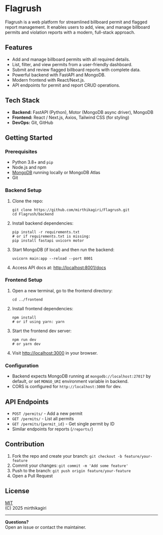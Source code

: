 # Flagrush

Flagrush is a web platform for streamlined billboard permit and flagged report management. It enables users to add, view, and manage billboard permits and violation reports with a modern, full-stack approach.

## Features

- Add and manage billboard permits with all required details.
- List, filter, and view permits from a user-friendly dashboard.
- Submit and review flagged billboard reports with complete data.
- Powerful backend with FastAPI and MongoDB.
- Modern frontend with React/Next.js.
- API endpoints for permit and report CRUD operations.

## Tech Stack

- **Backend:** FastAPI (Python), Motor (MongoDB async driver), MongoDB
- **Frontend:** React / Next.js, Axios, Tailwind CSS (for styling)
- **DevOps:** Git, GitHub

## Getting Started

### Prerequisites

- Python 3.8+ and `pip`
- Node.js and npm
- [MongoDB](https://www.mongodb.com/try/download/community) running locally or MongoDB Atlas
- Git

### Backend Setup

1. Clone the repo:
    ```
    git clone https://github.com/mirthikagiri/Flagrush.git
    cd Flagrush/backend
    ```

2. Install backend dependencies:
    ```
    pip install -r requirements.txt
    # or if requirements.txt is missing:
    pip install fastapi uvicorn motor
    ```

3. Start MongoDB (if local) and then run the backend:
    ```
    uvicorn main:app --reload --port 8001
    ```

4. Access API docs at: [http://localhost:8001/docs](http://localhost:8001/docs)

### Frontend Setup

1. Open a new terminal, go to the frontend directory:
    ```
    cd ../frontend
    ```

2. Install frontend dependencies:
    ```
    npm install
    # or if using yarn: yarn
    ```

3. Start the frontend dev server:
    ```
    npm run dev
    # or yarn dev
    ```

4. Visit [http://localhost:3000](http://localhost:3000) in your browser.

### Configuration

- Backend expects MongoDB running at `mongodb://localhost:27017` by default, or set `MONGO_URI` environment variable in backend.
- CORS is configured for `http://localhost:3000` for dev.

## API Endpoints

- `POST /permits/` - Add a new permit
- `GET /permits/` - List all permits
- `GET /permits/{permit_id}` - Get single permit by ID
- Similar endpoints for reports (`/reports/`)

## Contribution

1. Fork the repo and create your branch: `git checkout -b feature/your-feature`
2. Commit your changes: `git commit -m 'Add some feature'`
3. Push to the branch: `git push origin feature/your-feature`
4. Open a Pull Request

## License

[MIT](LICENSE)  
(C) 2025 mirthikagiri

---

**Questions?**  
Open an issue or contact the maintainer.
